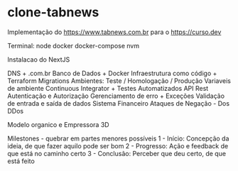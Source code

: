 # clone-tabnews
Implementação do https://www.tabnews.com.br para o https://curso.dev

Terminal:
node
docker
docker-compose
nvm

Instalacao do NextJS

DNS + .com.br
Banco de Dados + Docker
Infraestrutura como código + Terraform
Migrations
Ambientes: Teste / Homologação / Produção
Variaveis de ambiente
Continuous Integrator + Testes Automatizados
API Rest
Autenticação e Autorização
Gerenciamento de erro + Exceções
Validação de entrada e saída de dados
Sistema Financeiro
Ataques de Negação - Dos DDos

Modelo organico e Empressora 3D

Milestones - quebrar em partes menores possíveis
1 - Início: Concepção da ideia, de que fazer aquilo pode ser bom
2 - Progresso: Ação e feedback de que está no caminho certo
3 - Conclusão: Perceber que deu certo, de que está feito